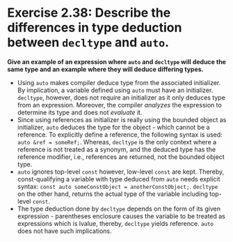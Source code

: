 # Exercise 2.38: Describe the differences in type deduction between `decltype` and `auto`.

**Give an example of an expression where `auto` and `decltype` will deduce the same type and an example where they will deduce differing types.**

 -  Using `auto` makes compiler deduce type from the associated initializer. By implication, a variable defined using `auto` must have an initializer. `decltype`, however, does not require an initializer as it only deduces type from an expression. Moreover, the compiler *analyzes* the expression to determine its type and does not *evaluate* it.
 - Since using references as initializer is really using the bounded object as initializer, `auto` deduces the type for the object - which cannot be a reference. To explicitly define a reference, the following syntax is used: `auto &ref = someRef;`. Whereas, `decltype` is the only context where a reference is not treated as a synonym, and the deduced type has the reference modifier, i.e., references are returned, not the bounded object type.
 - `auto` ignores top-level `const` however, low-level `const` are kept. Thereby, const-qualifying a variable with type deduced from `auto` needs explicit syntax: `const auto someConstObject = anotherConstObject;`. `decltype` on the other hand, returns the actual type of the variable including top-level `const`.
 - The type deduction done by `decltype` depends on the form of its given expression - parentheses enclosure causes the variable to be treated as expressions which is lvalue, thereby, `decltype` yields reference. `auto` does not have such implications.